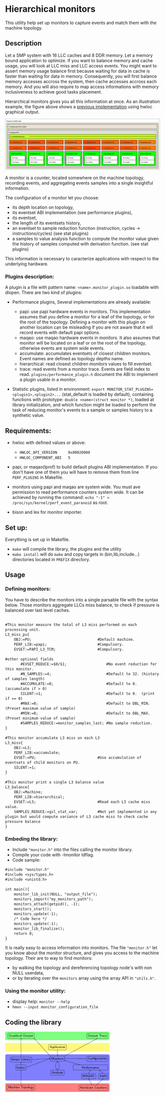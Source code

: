# Hierarchical monitors

This utility help set up monitors to capture events and match them with the machine topology.

## Description
Let a SMP system with 16 LLC caches and 8 DDR memory.
Let a memory bound application to optimize.
If you want to balance memory and cache usage, you will look at LLC miss and LLC access events.
You might want to assert memory usage balance first because waiting for data in cache is faster than waiting for data in memory.
Consequently, you will first balance memory accesses accross the system, then cache accesses accross each memory.
And you will also require to map access informations with memory inclusiveness to achieve good tasks placement.

Hierarchical monitors gives you all this information at once.
As an illustration example, the figure above shows a [previous implementation](https://github.com/NicolasDenoyelle/dynamic_lstopo) using hwloc graphical output. 

![](E5-2650.png?raw=true)

A monitor is a counter, located somewhere on the machine topology, recording events, and aggregating 
events samples into a single insightful information.

The configuration of a monitor let you choose: 
* its depth location on topology, 
* its eventset ABI implementation (see performance plugins), 
* its eventset, 
* the length of its eventsets history, 
* an eventset to sample reduction function (instruction, cycles -> instructions/cycles) (see stat plugins)
* a samples to value analysis function to compute the monitor value given the history of samples computed with derivation function. (see stat plugins)

This information is necessary to caracterize applications with respect to the underlying hardware.

### Plugins description:
A plugin is a file with pattern name: `<name>.monitor_plugin.so` loadable with dlopen.
There are two kind of plugins: 

* Performance plugins, 
Several implementations are already available:
  * papi: use papi hardware events in monitors. This implementation assumes that you define a monitor for a leaf
  of the topology, or for the root of the topology. Defining a monitor with this plugin on another location can
  be misleading if you are not aware that it will record events with default papi options.
  * maqao: use maqao hardware events in monitors. It also assumes that monitor will be located on a leaf
  or on the root of the topology, otherwise events are system wide events.
  * accumulate: accumulates eventsets of closest children monitors. Event names are defined as topology depths name.
  * hierarchical: read closest children monitors values to fill eventset.
  * trace: read events from a monitor trace. Events are field index to read.
`plugins/performance_plugin.h` document the ABI to implement a plugin usable in a monitor. 

* Statistic plugins,
listed in environment: `export MONITOR_STAT_PLUGINS=<plugin1>,<plugin2>...` (stat_default is loaded by default),
containing functions with prototype: `double <name>(struct monitor *)`,
loaded at library initialization, 
and which function <name> might be loaded to perform the task of reducing monitor's events to a sample or samples history to a synthetic value.

## Requirements:

* hwloc with defined values or above: 
  * `HWLOC_API_VERSION     0x00020000`
  * `HWLOC_COMPONENT_ABI   5`

* papi, or maqao(lprof) to build default plugins ABI implementation.
If you don't have one of them you will have to remove them from line `PERF_PLUGINS` in Makefile.

* monitors using papi and maqao are system wide.
You must ave permission to read performance counters system wide. 
It can be achieved by running the command: `echo "-1" > /proc/sys/kernel/perf_event_paranoid` as root.

* bison and lex for monitor importer.

## Set up:

Everything is set up in Makefile.

* `make` will compile the library, the plugins and the utility
* `make install` will do `make` and copy targets in (bin,lib,include...) directories located in `PREFIX` directory.

## Usage

### Defining monitors:

You have to describe the monitors into a single parsable file with the syntax below.
Those monitors aggregate LLCs miss balance, to check if pressure is balanced over last level caches. 

```

#This monitor measure the total of L3 miss performed on each processing unit.
L3_miss_pu{
	OBJ:=PU;                              #Default machine.
	PERF_LIB:=papi;                       #Compulsory.
	EVSET:=PAPI_L3_TCM;                   #Compulsory.

#other optional fields
       #EVSET_REDUCE:=$0/$1;                  #No event reduction for this monitor.	
       #N_SAMPLES:=4;	                      #Default to 32. (history of samples length)
       #ACCUMULATE:=0;                        #Default to 0.  (accumulate if > 0)
       SILENT:=1;                             #Default to 0.  (print if == 0)
       #MAX:=0;                               #Default to DBL_MIN.  (Preset maximum value of sample)
       #MIN:=0;                               #Default to DBL_MAX.  (Preset minimum value of sample)
       #SAMPLES_REDUCE:=monitor_samples_last; #No sample reduction.
}

#This monitor accumulate L3 miss on each L3
L3_miss{
	OBJ:=L3;
	PERF_LIB:=accumulate;
	EVSET:=PU;                            #Use accumulation of eventsets of child monitors on PU.
	SILENT:=1;
}

#This monitor print a single L3 balance value 
L3_balance{
	OBJ:=Machine;
	PERF_LIB:=hierarchical;
	EVSET:=L3;                            #Read each L3 cache miss value.
	SAMPLES_REDUCE:=gsl_stat_var;         #Not yet implemented in any plugin but would compute variance of L3 cache miss to check cache pressure balance
}

```

### Embeding the library:
* Include `"monitor.h"` into the files calling the monitor library.
* Compile your code with -lmonitor ldflag.
* Code sample:

```
#include "monitor.h"
#include <sys/types.h>
#include <unistd.h>

int main(){
    monitor_lib_init(NULL, "output_file");
    monitors_import("my_monitors_path");
    monitors_attach(getpid(), -1);
    monitors_start();
    monitors_update(-1);
    /* Code here */
    monitors_update(-1);
    monitor_lib_finalize();
    return 0;
}
```
It is really easy to access information into monitors.
The file `"monitor.h"` let you know about the monitor structure, and gives you access to the machine topology.
Their are to way to find monitors: 
* by walking the topology and dereferencing topology node's with non NULL userdata, 
* or by iterating over the `monitors` array using the array API in `"utils.h"`.

### Using the monitor utility:
* display help: `monitor --help`
* `hmon --input monitor_configuration_file`

## Coding the library

![](software_view.png?raw=true)

